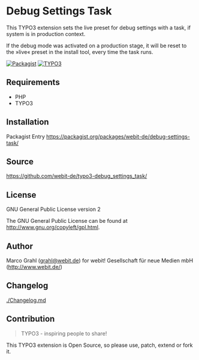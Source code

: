 Debug Settings Task
===================

This TYPO3 extension sets the live preset for debug settings with a task, 
if system is in production context.

If the debug mode was activated on a production stage, it will be reset 
to the »live« preset in the install tool, every time the task runs.

[![Packagist](https://img.shields.io/packagist/v/webit-de/debug-settings-task.svg)](https://packagist.org/packages/webit-de/debug-settings-task/)
[![TYPO3](https://img.shields.io/badge/TYPO3-extension-orange.svg)](https://extensions.typo3.org/)

Requirements
------------

* PHP
* TYPO3

Installation
-------------

Packagist Entry https://packagist.org/packages/webit-de/debug-settings-task/

Source
------

https://github.com/webit-de/typo3-debug_settings_task/

License
-------

GNU General Public License version 2

The GNU General Public License can be found at http://www.gnu.org/copyleft/gpl.html.

Author
------

Marco Grahl (<grahl@webit.de>)
for webit! Gesellschaft für neue Medien mbH (http://www.webit.de/)

Changelog
---------

[./Changelog.md](./Changelog.md)

Contribution
------------

> TYPO3 - inspiring people to share!

This TYPO3 extension is Open Source, so please use, patch, extend or fork it.
